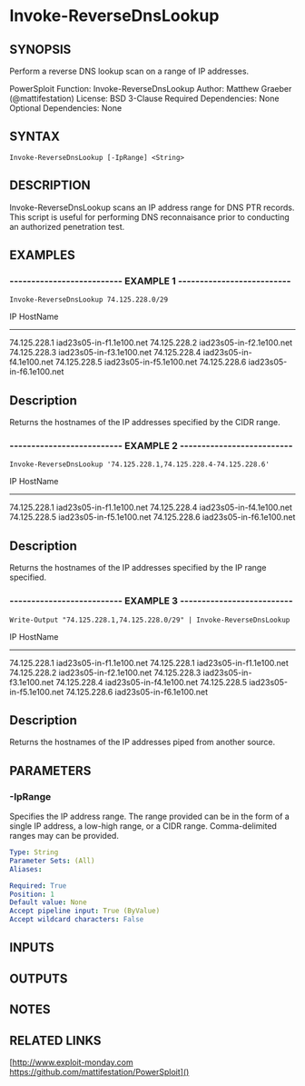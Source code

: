 # Invoke-ReverseDnsLookup

## SYNOPSIS
Perform a reverse DNS lookup scan on a range of IP addresses.

PowerSploit Function: Invoke-ReverseDnsLookup
Author: Matthew Graeber (@mattifestation)
License: BSD 3-Clause
Required Dependencies: None
Optional Dependencies: None

## SYNTAX

```
Invoke-ReverseDnsLookup [-IpRange] <String>
```

## DESCRIPTION
Invoke-ReverseDnsLookup scans an IP address range for DNS PTR records.
This script is useful for performing DNS reconnaisance prior to conducting an authorized penetration test.

## EXAMPLES

### -------------------------- EXAMPLE 1 --------------------------
```
Invoke-ReverseDnsLookup 74.125.228.0/29
```

IP              HostName
--              --------
74.125.228.1    iad23s05-in-f1.1e100.net
74.125.228.2    iad23s05-in-f2.1e100.net
74.125.228.3    iad23s05-in-f3.1e100.net
74.125.228.4    iad23s05-in-f4.1e100.net
74.125.228.5    iad23s05-in-f5.1e100.net
74.125.228.6    iad23s05-in-f6.1e100.net
 
Description
-----------
Returns the hostnames of the IP addresses specified by the CIDR range.

### -------------------------- EXAMPLE 2 --------------------------
```
Invoke-ReverseDnsLookup '74.125.228.1,74.125.228.4-74.125.228.6'
```

IP              HostName
--              --------
74.125.228.1    iad23s05-in-f1.1e100.net
74.125.228.4    iad23s05-in-f4.1e100.net
74.125.228.5    iad23s05-in-f5.1e100.net
74.125.228.6    iad23s05-in-f6.1e100.net
 
Description
-----------
Returns the hostnames of the IP addresses specified by the IP range specified.

### -------------------------- EXAMPLE 3 --------------------------
```
Write-Output "74.125.228.1,74.125.228.0/29" | Invoke-ReverseDnsLookup
```

IP                                                          HostName
--                                                          --------
74.125.228.1                                                iad23s05-in-f1.1e100.net
74.125.228.1                                                iad23s05-in-f1.1e100.net
74.125.228.2                                                iad23s05-in-f2.1e100.net
74.125.228.3                                                iad23s05-in-f3.1e100.net
74.125.228.4                                                iad23s05-in-f4.1e100.net
74.125.228.5                                                iad23s05-in-f5.1e100.net
74.125.228.6                                                iad23s05-in-f6.1e100.net

Description
-----------
Returns the hostnames of the IP addresses piped from another source.

## PARAMETERS

### -IpRange
Specifies the IP address range.
The range provided can be in the form of a single IP address, a low-high range, or a CIDR range.
Comma-delimited ranges may can be provided.

```yaml
Type: String
Parameter Sets: (All)
Aliases: 

Required: True
Position: 1
Default value: None
Accept pipeline input: True (ByValue)
Accept wildcard characters: False
```

## INPUTS

## OUTPUTS

## NOTES

## RELATED LINKS

[http://www.exploit-monday.com
https://github.com/mattifestation/PowerSploit]()

